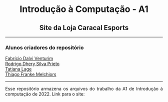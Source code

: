 <h1 align="center">Introdução à Computação - A1</h1>
<h2 align="center">Site da Loja Caracal Esports</h2>

<hr>

<h3> Alunos criadores do repositório </h3>

<a href = "https://github.com/FabricioVenturim"> Fabrício Dalvi Venturim <a/>
<br>
<a href = "https://github.com/rdhery"> Rodrigo Dhery Silva Prieto <a/>
<br>
<a href = "https://github.com/tatianalage"> Tatiana Lage <a/>
<br>
<a href = "https://github.com/TFrankeM"> Thiago Franke Melchiors <a/>

<hr>

<p align="justify"> Esse repositório armazena os arquivos do trabalho da A1 de Introdução à computação de 2022.
Link para o site: 
</p>